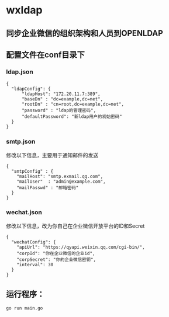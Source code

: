 # wxldap
## 同步企业微信的组织架构和人员到OPENLDAP


## 配置文件在conf目录下 
### ldap.json 
```
{
  "ldapConfig": {
      "ldapHost": "172.20.11.7:389",
      "baseDn" : "dc=example,dc=net",
      "rootDn" : "cn=root,dc=example,dc=net",
      "password" : "ldap的管理密码",
      "defaultPassword": "新ldap用户的初始密码"
  }
}
```
### smtp.json
修改以下信息，主要用于通知邮件的发送
```
{
  "smtpConfig" : {
    "mailHost": "smtp.exmail.qq.com",
    "mailUser"  : "admin@example.com",
    "mailPasswd" : "邮箱密码"
  }
}
```
### wechat.json
修改以下信息，改为你自己在企业微信开放平台的ID和Secret

```
{
  "wechatConfig": {
    "apiUrl": "https://qyapi.weixin.qq.com/cgi-bin/",
    "corpId": "你在企业微信的企业id",
    "corpSecret": "你的企业微信密钥",
    "interval": 30
  }
}
```

## 运行程序：
```
go run main.go
```
